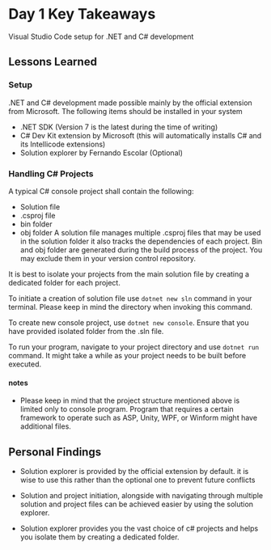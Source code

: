
# Day 1 Key Takeaways

Visual Studio Code setup for .NET and C# development


## Lessons Learned

### Setup
.NET and C# development made possible mainly by the official extension from Microsoft. The following items should be installed in your system

- .NET SDK (Version 7 is the latest during the time of writing)
- C# Dev Kit extension by Microsoft (this will automatically installs C# and its Intellicode extensions)
- Solution explorer by Fernando Escolar (Optional)

### Handling C# Projects

A typical C# console project shall contain the following:
- Solution file
- .csproj file
- bin folder
- obj folder
A solution file manages multiple .csproj files that may be used in the solution folder it also tracks the dependencies of each project. Bin and obj folder are generated during the build process of the project. You may exclude them in your version control repository.

It is best to isolate your projects from the main solution file by creating a dedicated folder for each project. 

To initiate a creation of solution file use `dotnet new sln` command in your terminal. Please keep in mind the directory when invoking this command. 

To create new console project, use `dotnet new console`. Ensure that you have provided isolated folder from the .sln file.

To run your program, navigate to your project directory and use `dotnet run` command. It might take a while as your project needs to be built before executed.

#### notes
- Please keep in mind that the project structure mentioned above is limited only to console program. Program that requires a certain framework to operate such as ASP, Unity, WPF, or Winform might have additional files.


## Personal Findings

- Solution explorer is provided by the official extension by default. it is wise to use this rather than the optional one to prevent future conflicts

- Solution and project initiation, alongside with navigating through multiple solution and project files can be achieved easier by using the solution explorer.

- Solution explorer provides you the vast choice of c# projects and helps you isolate them by creating a dedicated folder.

